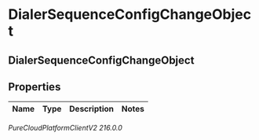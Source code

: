 # DialerSequenceConfigChangeObject

## DialerSequenceConfigChangeObject

## Properties

|Name | Type | Description | Notes|
|------------ | ------------- | ------------- | -------------|



_PureCloudPlatformClientV2 216.0.0_
